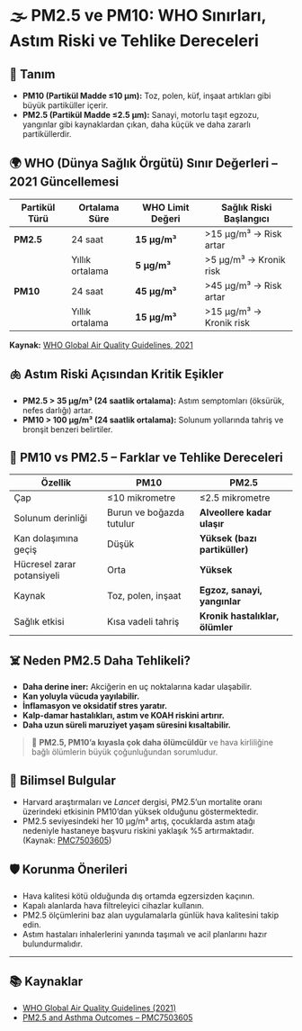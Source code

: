 # 🌫️ PM2.5 ve PM10: WHO Sınırları, Astım Riski ve Tehlike Dereceleri

## 🧪 Tanım

- **PM10 (Partikül Madde ≤10 µm):** Toz, polen, küf, inşaat artıkları gibi büyük partiküller içerir.
- **PM2.5 (Partikül Madde ≤2.5 µm):** Sanayi, motorlu taşıt egzozu, yangınlar gibi kaynaklardan çıkan, daha küçük ve daha zararlı partiküllerdir.

## 🌍 WHO (Dünya Sağlık Örgütü) Sınır Değerleri – 2021 Güncellemesi

| Partikül Türü | Ortalama Süre | WHO Limit Değeri | Sağlık Riski Başlangıcı |
|---------------|----------------|------------------|--------------------------|
| **PM2.5**     | 24 saat        | **15 µg/m³**     | >15 µg/m³ → Risk artar |
|               | Yıllık ortalama| **5 µg/m³**      | >5 µg/m³ → Kronik risk |
| **PM10**      | 24 saat        | **45 µg/m³**     | >45 µg/m³ → Risk artar |
|               | Yıllık ortalama| **15 µg/m³**     | >15 µg/m³ → Kronik risk |

**Kaynak:** [WHO Global Air Quality Guidelines, 2021](https://www.who.int/publications/i/item/9789240034228)

## 🫁 Astım Riski Açısından Kritik Eşikler

- **PM2.5 > 35 µg/m³ (24 saatlik ortalama):** Astım semptomları (öksürük, nefes darlığı) artar.
- **PM10 > 100 µg/m³ (24 saatlik ortalama):** Solunum yollarında tahriş ve bronşit benzeri belirtiler.

## 🧬 PM10 vs PM2.5 – Farklar ve Tehlike Dereceleri

| Özellik                    | **PM10**                            | **PM2.5**                          |
|---------------------------|-------------------------------------|------------------------------------|
| Çap                       | ≤10 mikrometre                      | ≤2.5 mikrometre                    |
| Solunum derinliği         | Burun ve boğazda tutulur            | **Alveollere kadar ulaşır**        |
| Kan dolaşımına geçiş      | Düşük                               | **Yüksek (bazı partiküller)**      |
| Hücresel zarar potansiyeli| Orta                                | **Yüksek**                         |
| Kaynak                    | Toz, polen, inşaat                  | **Egzoz, sanayi, yangınlar**       |
| Sağlık etkisi             | Kısa vadeli tahriş                  | **Kronik hastalıklar, ölümler**    |

## ☠️ Neden PM2.5 Daha Tehlikeli?

- **Daha derine iner:** Akciğerin en uç noktalarına kadar ulaşabilir.
- **Kan yoluyla vücuda yayılabilir.**
- **İnflamasyon ve oksidatif stres yaratır.**
- **Kalp-damar hastalıkları, astım ve KOAH riskini artırır.**
- **Daha uzun süreli maruziyet yaşam süresini kısaltabilir.**

> 📌 **PM2.5, PM10’a kıyasla çok daha ölümcüldür** ve hava kirliliğine bağlı ölümlerin büyük çoğunluğundan sorumludur.

## 🔬 Bilimsel Bulgular

- Harvard araştırmaları ve *Lancet* dergisi, PM2.5’un mortalite oranı üzerindeki etkisinin PM10’dan yüksek olduğunu göstermektedir.
- PM2.5 seviyesindeki her 10 µg/m³ artış, çocuklarda astım atağı nedeniyle hastaneye başvuru riskini yaklaşık %5 artırmaktadır.  
  (Kaynak: [PMC7503605](https://www.ncbi.nlm.nih.gov/pmc/articles/PMC7503605))

## 🛡️ Korunma Önerileri

- Hava kalitesi kötü olduğunda dış ortamda egzersizden kaçının.
- Kapalı alanlarda hava filtreleyici cihazlar kullanın.
- PM2.5 ölçümlerini baz alan uygulamalarla günlük hava kalitesini takip edin.
- Astım hastaları inhalerlerini yanında taşımalı ve acil planlarını hazır bulundurmalıdır.

---

## 📚 Kaynaklar

- [WHO Global Air Quality Guidelines (2021)](https://www.who.int/publications/i/item/9789240034228)
- [PM2.5 and Asthma Outcomes – PMC7503605](https://www.ncbi.nlm.nih.gov/pmc/articles/PMC7503605)
